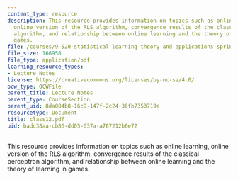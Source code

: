```yaml
---
content_type: resource
description: This resource provides information on topics such as online learning,
  online version of the RLS algorithm, convergence results of the classical perceptron
  algorithm, and relationship between online learning and the theory of learning in
  games.
file: /courses/9-520-statistical-learning-theory-and-applications-spring-2006/badc38aacb86dd05637aa767212b6e72_class12.pdf
file_size: 166958
file_type: application/pdf
learning_resource_types:
- Lecture Notes
license: https://creativecommons.org/licenses/by-nc-sa/4.0/
ocw_type: OCWFile
parent_title: Lecture Notes
parent_type: CourseSection
parent_uid: 8da084b8-16c9-147f-2c24-36fb7353719e
resourcetype: Document
title: class12.pdf
uid: badc38aa-cb86-dd05-637a-a767212b6e72
---
```

This resource provides information on topics such as online learning, online version of the RLS algorithm, convergence results of the classical perceptron algorithm, and relationship between online learning and the theory of learning in games.